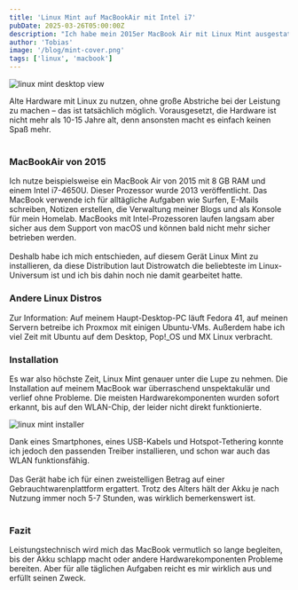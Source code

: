 ```yaml
---
title: 'Linux Mint auf MacBookAir mit Intel i7'
pubDate: 2025-03-26T05:00:00Z
description: "Ich habe mein 2015er MacBook Air mit Linux Mint ausgestattet und nutze es nun für alltägliche Aufgaben – von Browsing bis Homelab-Monitoring."
author: 'Tobias'
image: '/blog/mint-cover.png'
tags: ['linux', 'macbook']
---
```


![linux mint desktop view](/blog/mint-01.png)

Alte Hardware mit Linux zu nutzen, ohne große Abstriche bei der Leistung zu machen – das ist tatsächlich möglich. Vorausgesetzt, die Hardware ist nicht mehr als 10-15 Jahre alt, denn ansonsten macht es einfach keinen Spaß mehr.
<br></br>
### MacBookAir von 2015
Ich nutze beispielsweise ein MacBook Air von 2015 mit 8 GB RAM und einem Intel i7-4650U. Dieser Prozessor wurde 2013 veröffentlicht. Das MacBook verwende ich für alltägliche Aufgaben wie Surfen, E-Mails schreiben, Notizen erstellen, die Verwaltung meiner Blogs und als Konsole für mein Homelab.
MacBooks mit Intel-Prozessoren laufen langsam aber sicher aus dem Support von macOS und können bald nicht mehr sicher betrieben werden.
<br></br>
Deshalb habe ich mich entschieden, auf diesem Gerät Linux Mint zu installieren, da diese Distribution laut Distrowatch die beliebteste im Linux-Universum ist und ich bis dahin noch nie damit gearbeitet hatte.

### Andere Linux Distros
Zur Information: Auf meinem Haupt-Desktop-PC läuft Fedora 41, auf meinen Servern betreibe ich Proxmox mit einigen Ubuntu-VMs. Außerdem habe ich viel Zeit mit Ubuntu auf dem Desktop, Pop!_OS und MX Linux verbracht.

### Installation
Es war also höchste Zeit, Linux Mint genauer unter die Lupe zu nehmen. Die Installation auf meinem MacBook war überraschend unspektakulär und verlief ohne Probleme. Die meisten Hardwarekomponenten wurden sofort erkannt, bis auf den WLAN-Chip, der leider nicht direkt funktionierte.

![linux mint installer](/blog/mint-02.png)

Dank eines Smartphones, eines USB-Kabels und Hotspot-Tethering konnte ich jedoch den passenden Treiber installieren, und schon war auch das WLAN funktionsfähig.
<br></br>
Das Gerät habe ich für einen zweistelligen Betrag auf einer Gebrauchtwarenplattform ergattert. Trotz des Alters hält der Akku je nach Nutzung immer noch 5-7 Stunden, was wirklich bemerkenswert ist.
<br></br>
### Fazit
Leistungstechnisch wird mich das MacBook vermutlich so lange begleiten, bis der Akku schlapp macht oder andere Hardwarekomponenten Probleme bereiten. Aber für alle täglichen Aufgaben reicht es mir wirklich aus und erfüllt seinen Zweck.
